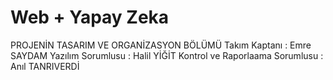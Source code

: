 # Web + Yapay Zeka
PROJENİN TASARIM VE ORGANİZASYON BÖLÜMÜ
Takım Kaptanı : Emre SAYDAM
Yazılım Sorumlusu : Halil YİĞİT
Kontrol ve Raporlaama Sorumlusu : Anıl TANRIVERDİ
